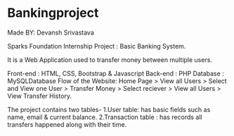 # Bankingproject
Made BY: Devansh Srivastava

Sparks Foundation Internship Project : Basic Banking System.

It is a Web Application used to transfer money between multiple users.

Front-end : HTML, CSS, Bootstrap & Javascript
Back-end : PHP 
Database : MySQLDatabase 
Flow of the Website: Home Page > View all Users > Select and View one User > Transfer Money > Select reciever > View all Users > View Transfer History.

The project contains two tables- 
1.User table: has basic fields such as name, email & current balance.
2.Transaction table : has records all transfers happened along with their time.
